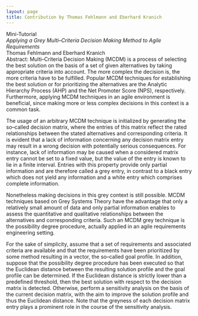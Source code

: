 ```yaml
---
layout: page
title: Contribution by Thomas Fehlmann and Eberhard Kranich
---
```


Mini-Tutorial<br/>
*Applying a Grey Multi–Criteria Decision Making Method to Agile Requirements*<br/>
Thomas Fehlmann and Eberhard Kranich<br/>
Abstract:
Multi–Criteria Decision Making (MCDM) is a process of selecting the best solution on the basis of a set of given alternatives by taking appropriate criteria into account. The more complex the decision is, the more criteria have to be fulfilled. Popular MCDM techniques for establishing the best solution or for prioritizing the alternatives are the Analytic Hierarchy Process (AHP) and the Net Promoter Score (NPS), respectively. Furthermore, applying MCDM techniques in an agile environment is beneficial, since making more or less complex decisions in this context is a common task.

The usage of an arbitrary MCDM technique is initialized by generating the so–called decision matrix, where the entries of this matrix reflect the rated relationships between the stated alternatives and corresponding criteria. It is evident that a lack of information concerning any decision matrix entry may result in a wrong decision with potentially serious consequences. For instance, lack of information may be caused when a considered matrix entry cannot be set to a fixed value,
but the value of the entry is known to lie in a finite interval. Entries with this property provide only partial information and are therefore called a grey entry, in contrast to a black entry which does not yield any information and a white entry which comprises complete information.

Nonetheless making decisions in this grey context is still possible. MCDM techniques based on Grey Systems Theory have the advantage that only a relatively small amount of data and only partial information enables to assess the quantitative and qualitative relationships between the alternatives and corresponding criteria. Such an MCDM grey technique is the possibility degree procedure, actually applied in an agile requirements engineering setting.

For the sake of simplicity, assume that a set of requirements and associated criteria are available and that the requirements have been prioritized by some method resulting in a vector, the so–called goal profile. In addition, suppose that the possibility degree procedure has been executed so that the Euclidean distance between the resulting solution profile and the goal profile can be determined. If the Euclidean distance is strictly lower than a predefined threshold, then the best
solution with respect to the decision matrix is detected. Otherwise, perform a sensitivity analysis on the basis of the current decision matrix, with the aim to improve the solution profile and thus the Euclidean distance. Note that the greyness of each decision matrix entry plays a prominent role in the course of the sensitivity analysis.